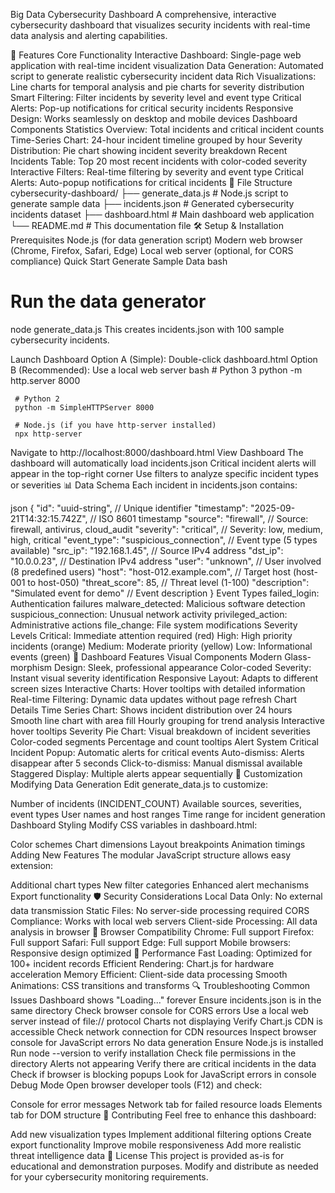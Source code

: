 Big Data Cybersecurity Dashboard
A comprehensive, interactive cybersecurity dashboard that visualizes security incidents with real-time data analysis and alerting capabilities.

🚀 Features
Core Functionality
Interactive Dashboard: Single-page web application with real-time incident visualization
Data Generation: Automated script to generate realistic cybersecurity incident data
Rich Visualizations: Line charts for temporal analysis and pie charts for severity distribution
Smart Filtering: Filter incidents by severity level and event type
Critical Alerts: Pop-up notifications for critical security incidents
Responsive Design: Works seamlessly on desktop and mobile devices
Dashboard Components
Statistics Overview: Total incidents and critical incident counts
Time-Series Chart: 24-hour incident timeline grouped by hour
Severity Distribution: Pie chart showing incident severity breakdown
Recent Incidents Table: Top 20 most recent incidents with color-coded severity
Interactive Filters: Real-time filtering by severity and event type
Critical Alerts: Auto-popup notifications for critical incidents
📁 File Structure
cybersecurity-dashboard/
├── generate_data.js       # Node.js script to generate sample data
├── incidents.json         # Generated cybersecurity incidents dataset
├── dashboard.html         # Main dashboard web application
└── README.md             # This documentation file
🛠️ Setup & Installation
Prerequisites
Node.js (for data generation script)
Modern web browser (Chrome, Firefox, Safari, Edge)
Local web server (optional, for CORS compliance)
Quick Start
Generate Sample Data
bash
   # Run the data generator
   node generate_data.js
This creates incidents.json with 100 sample cybersecurity incidents.

Launch Dashboard
Option A (Simple): Double-click dashboard.html
Option B (Recommended): Use a local web server
bash
     # Python 3
     python -m http.server 8000
     
     # Python 2
     python -m SimpleHTTPServer 8000
     
     # Node.js (if you have http-server installed)
     npx http-server
Navigate to http://localhost:8000/dashboard.html
View Dashboard
The dashboard will automatically load incidents.json
Critical incident alerts will appear in the top-right corner
Use filters to analyze specific incident types or severities
📊 Data Schema
Each incident in incidents.json contains:

json
{
  "id": "uuid-string",                    // Unique identifier
  "timestamp": "2025-09-21T14:32:15.742Z", // ISO 8601 timestamp
  "source": "firewall",                   // Source: firewall, antivirus, cloud_audit
  "severity": "critical",                 // Severity: low, medium, high, critical
  "event_type": "suspicious_connection",  // Event type (5 types available)
  "src_ip": "192.168.1.45",              // Source IPv4 address
  "dst_ip": "10.0.0.23",                 // Destination IPv4 address
  "user": "unknown",                      // User involved (8 predefined users)
  "host": "host-012.example.com",         // Target host (host-001 to host-050)
  "threat_score": 85,                     // Threat level (1-100)
  "description": "Simulated event for demo" // Event description
}
Event Types
failed_login: Authentication failures
malware_detected: Malicious software detection
suspicious_connection: Unusual network activity
privileged_action: Administrative actions
file_change: File system modifications
Severity Levels
Critical: Immediate attention required (red)
High: High priority incidents (orange)
Medium: Moderate priority (yellow)
Low: Informational events (green)
🎨 Dashboard Features
Visual Components
Modern Glass-morphism Design: Sleek, professional appearance
Color-coded Severity: Instant visual severity identification
Responsive Layout: Adapts to different screen sizes
Interactive Charts: Hover tooltips with detailed information
Real-time Filtering: Dynamic data updates without page refresh
Chart Details
Time Series Chart: Shows incident distribution over 24 hours
Smooth line chart with area fill
Hourly grouping for trend analysis
Interactive hover tooltips
Severity Pie Chart: Visual breakdown of incident severities
Color-coded segments
Percentage and count tooltips
Alert System
Critical Incident Popup: Automatic alerts for critical events
Auto-dismiss: Alerts disappear after 5 seconds
Click-to-dismiss: Manual dismissal available
Staggered Display: Multiple alerts appear sequentially
🔧 Customization
Modifying Data Generation
Edit generate_data.js to customize:

Number of incidents (INCIDENT_COUNT)
Available sources, severities, event types
User names and host ranges
Time range for incident generation
Dashboard Styling
Modify CSS variables in dashboard.html:

Color schemes
Chart dimensions
Layout breakpoints
Animation timings
Adding New Features
The modular JavaScript structure allows easy extension:

Additional chart types
New filter categories
Enhanced alert mechanisms
Export functionality
🛡️ Security Considerations
Local Data Only: No external data transmission
Static Files: No server-side processing required
CORS Compliance: Works with local web servers
Client-side Processing: All data analysis in browser
📱 Browser Compatibility
Chrome: Full support
Firefox: Full support
Safari: Full support
Edge: Full support
Mobile browsers: Responsive design optimized
🚀 Performance
Fast Loading: Optimized for 100+ incident records
Efficient Rendering: Chart.js for hardware acceleration
Memory Efficient: Client-side data processing
Smooth Animations: CSS transitions and transforms
🔍 Troubleshooting
Common Issues
Dashboard shows "Loading..." forever
Ensure incidents.json is in the same directory
Check browser console for CORS errors
Use a local web server instead of file:// protocol
Charts not displaying
Verify Chart.js CDN is accessible
Check network connection for CDN resources
Inspect browser console for JavaScript errors
No data generation
Ensure Node.js is installed
Run node --version to verify installation
Check file permissions in the directory
Alerts not appearing
Verify there are critical incidents in the data
Check if browser is blocking popups
Look for JavaScript errors in console
Debug Mode
Open browser developer tools (F12) and check:

Console for error messages
Network tab for failed resource loads
Elements tab for DOM structure
🤝 Contributing
Feel free to enhance this dashboard:

Add new visualization types
Implement additional filtering options
Create export functionality
Improve mobile responsiveness
Add more realistic threat intelligence data
📄 License
This project is provided as-is for educational and demonstration purposes. Modify and distribute as needed for your cybersecurity monitoring requirements.

